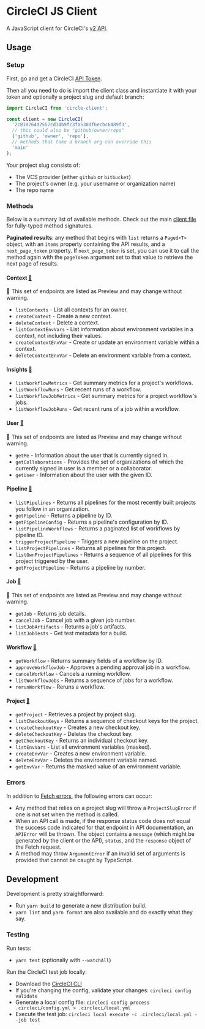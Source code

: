 # CircleCI JS Client

A JavaScript client for CircleCI's [v2 API](https://circleci.com/docs/api/v2/).

## Usage

### Setup

First, go and get a CircleCI [API Token](https://app.circleci.com/settings/user/tokens).

Then all you need to do is import the client class and instantiate it with your token and optionally a project slug and default branch:

```ts
import CircleCI from 'circle-client';

const client = new CircleCI(
  '2c818264d2557cd14b9fc3fa538df6ecbc6489f3',
  // this could also be "github/owner/repo"
  ['github', 'owner', 'repo'],
  // methods that take a branch arg can override this
  'main'
);
```

Your project slug consists of:
- The VCS provider (either `github` or `bitbucket`)
- The project's owner (e.g. your username or organization name)
- The repo name

### Methods

Below is a summary list of available methods. Check out the main [client file](./src/client.ts) for fully-typed method signatures.

**Paginated results**: any method that begins with `list` returns a `Paged<T>` object, with an `items` property containing the API results, and a `next_page_token` property. If `next_page_token` is set, you can use it to call the method again with the `pageToken` argument set to that value to retrieve the next page of results.

#### Context [🔗](https://circleci.com/docs/api/v2/#tag/Context)

🚧 This set of endpoints are listed as Preview and may change without warning.

- `listContexts` - List all contexts for an owner.
- `createContext` - Create a new context.
- `deleteContext` - Delete a context.
- `listContextEnvVars` - List information about environment variables in a context, not including their values.
- `createContextEnvVar` - Create or update an environment variable within a context.
- `deleteContextEnvVar` - Delete an environment variable from a context.

#### Insights [🔗](https://circleci.com/docs/api/v2/#tag/Insights)

- `listWorkflowMetrics` - Get summary metrics for a project's workflows.
- `listWorkflowRuns` - Get recent runs of a workflow.
- `listWorkflowJobMetrics` - Get summary metrics for a project workflow's jobs.
- `listWorkflowJobRuns` - Get recent runs of a job within a workflow.

#### User [🔗](https://circleci.com/docs/api/v2/#tag/User)

🚧 This set of endpoints are listed as Preview and may change without warning.

- `getMe` - Information about the user that is currently signed in.
- `getCollaborations` - Provides the set of organizations of which the currently signed in user is a member or a collaborator.
- `getUser` - Information about the user with the given ID.

#### Pipeline [🔗](https://circleci.com/docs/api/v2/#tag/Pipeline)

- `listPipelines` - Returns all pipelines for the most recently built projects you follow in an organization.
- `getPipeline` - Returns a pipeline by ID.
- `getPipelineConfig` - Returns a pipeline's configuration by ID.
- `listPipelineWorkflows` - Returns a paginated list of workflows by pipeline ID.
- `triggerProjectPipeline` - Triggers a new pipeline on the project.
- `listProjectPipelines` - Returns all pipelines for this project.
- `listOwnProjectPipelines` - Returns a sequence of all pipelines for this project triggered by the user.
- `getProjectPipeline` - Returns a pipeline by number.

#### Job [🔗](https://circleci.com/docs/api/v2/#tag/Job)

🚧 This set of endpoints are listed as Preview and may change without warning.

- `getJob` - Returns job details.
- `cancelJob` - Cancel job with a given job number.
- `listJobArtifacts` - Returns a job's artifacts.
- `listJobTests` - Get test metadata for a build.

#### Workflow [🔗](https://circleci.com/docs/api/v2/#tag/Workflow)

- `getWorkflow` - Returns summary fields of a workflow by ID.
- `approveWorkflowJob` - Approves a pending approval job in a workflow.
- `cancelWorkflow` - Cancels a running workflow.
- `listWorkflowJobs` - Returns a sequence of jobs for a workflow.
- `rerunWorkflow` - Reruns a workflow.

#### Project [🔗](https://circleci.com/docs/api/v2/#tag/Project)

- `getProject` - Retrieves a project by project slug.
- `listCheckoutKeys` - Returns a sequence of checkout keys for the project.
- `createCheckoutKey` - Creates a new checkout key.
- `deleteCheckoutKey` - Deletes the checkout key.
- `getCheckoutKey` - Returns an individual checkout key.
- `listEnvVars` - List all environment variables (masked).
- `createEnvVar` - Creates a new environment variable.
- `deleteEnvVar` - Deletes the environment variable named.
- `getEnvVar` - Returns the masked value of an environment variable.

### Errors

In addition to [Fetch errors](https://developer.mozilla.org/en-US/docs/Web/API/Fetch_API/Using_Fetch#Checking_that_the_fetch_was_successful), the following errors can occur:

- Any method that relies on a project slug will throw a `ProjectSlugError` if one is not set when the method is called.
- When an API call is made, if the response status code does not equal the success code indicated for that endpoint in API documentation, an `APIError` will be thrown. The object contains a `message` (which might be generated by the client or the API), `status`, and the `response` object of the Fetch request.
- A method may throw `ArgumentError` if an invalid set of arguments is provided that cannot be caught by TypeScript.

## Development

Development is pretty straightforward:

- Run `yarn build` to generate a new distribution build.
- `yarn lint` and `yarn format` are also available and do exactly what they say.

### Testing

Run tests:

- `yarn test` (optionally with `--watchAll`)

Run the CircleCI test job locally:

- Download the [CircleCI CLI](https://circleci.com/docs/2.0/local-cli/#installation)
- If you're changing the config, validate your changes: `circleci config validate`
- Generate a local config file: `circleci config process .circleci/config.yml > .circleci/local.yml`
- Execute the test job: `circleci local execute -c .circleci/local.yml --job test`
